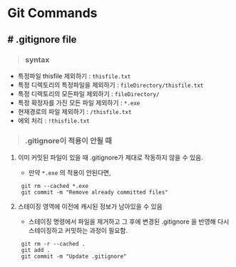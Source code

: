 # Git Commands
##  # .gitignore file
> ### syntax 
- 특정파일 thisfile 제외하기 : `thisfile.txt`
- 특정 디렉토리의 특정파일을 제외하기 : `fileDirectory/thisfile.txt`
- 특정 디렉토리의 모든파일 제외하기 : `fileDirectory/`
- 특정 확정자를 가진 모든 파일 제외하기 : `*.exe`
- 현재경로의 파일 제외하기 : `/thisfile.txt`
- 에외 처리 : `!thisfile.txt`

> ### .gitignore이 적용이 안될 때 

1. 이미 커밋된 파일이 있을 때 .gitignore가 제대로 작동하지 않을 수 있음. 
    - 만약 `*.exe` 의 적용이 안된다면,

   ```
    git rm --cached *.exe
    git commit -m "Remove already committed files"
    ```
    
 3. 스테이징 영역에 이전에 캐시된 정보가 남아있을 수 있음
     - 스테이징 명령에서 파일을 제거하고 그 후에 변경된 .gitignore 을 반영해 다시 스테이징하고 커밋하는 과정이 필요함.

    ```
     git rm -r --cached .
     git add .
     git commit -m "Update .gitignore"
     ```
    
